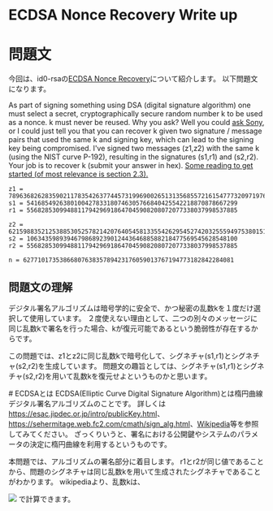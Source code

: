 # ECDSA Nonce Recovery Write up

# 問題文  
今回は、id0-rsaの[ECDSA Nonce Recovery](https://id0-rsa.pub/problem/17/)について紹介します。
以下問題文になります。

As part of signing something using DSA (digital signature algorithm) one must select a secret, cryptographically secure random number k to be used as a nonce. k must never be reused. Why you ask? Well you could [ask Sony](https://www.schneier.com/blog/archives/2011/01/sony_ps3_securi.html), or I could just tell you that you can recover k given two signature / message pairs that used the same k and signing key, which can lead to the signing key being compromised. I've signed two messages (z1,z2) with the same k (using the NIST curve P-192), resulting in the signatures (s1,r1) and (s2,r2). Your job is to recover k (submit your answer in hex). [Some reading to get started (of most relevance is section 2.3).](http://eprint.iacr.org/2015/839.pdf)

	z1 = 78963682628359021178354263774457319969002651313568557216154777320971976772376
	s1 = 5416854926380100427833180746305766840425542218870878667299
	r1 = 5568285309948811794296918647045908208072077338037998537885

	z2 = 62159883521253885305257821420764054581335542629545274203255594975380151338879
	s2 = 1063435989394679868923901244364688588218477569545628548100
	r2 = 5568285309948811794296918647045908208072077338037998537885

	n = 6277101735386680763835789423176059013767194773182842284081

## 問題文の理解
デジタル署名アルゴリズムは暗号学的に安全で、かつ秘密の乱数kを１度だけ選択して使用しています。
２度使えない理由として、二つの別々のメッセージに同じ乱数kで署名を行った場合、kが復元可能であるという脆弱性が存在するからです。

この問題では、z1とz2に同じ乱数kで暗号化して、シグネチャ(s1,r1)とシグネチャ(s2,r2)を生成しています。
問題文の趣旨としては、シグネチャ(s1,r1)とシグネチャ(s2,r2)を用いて乱数kを復元せよというものかと思います。


#️ ECDSAとは
ECDSA(Elliptic Curve Digital Signature Algorithm)とは楕円曲線デジタル署名アルゴリズムのことです。
詳しくは<https://esac.jipdec.or.jp/intro/publicKey.html>、<https://sehermitage.web.fc2.com/cmath/sign_alg.html>、[Wikipedia](https://ja.wikipedia.org/wiki/楕円曲線DSA)等を参照してみてください。
ざっくりいうと、署名における公開鍵やシステムのパラメータの決定に楕円曲線を利用するというものです。

本問題では、アルゴリズムの署名部分に着目します。
r1とr2が同じ値であることから、問題のシグネチャは同じ乱数kを用いて生成されたシグネチャであることがわかります。
wikipediaより、乱数kは、

<img src="https://latex.codecogs.com/gif.latex?k&space;=&space;\frac{H(m_1)-H(m_2)}{s_1-s_2}&space;mod&space;&space;n" />
で計算できます。